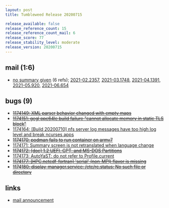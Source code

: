 ```yaml
---
layout: post
title: Tumbleweed Release 20200715

release_available: false
release_reference_count: 15
release_reference_count_mail: 6
release_score: 77
release_stability_level: moderate
release_version: 20200715
---
```


## mail (1:6)

- [no summary given](https://github.com/boombatower/tumbleweed-review/issues/10) (6 refs); [2021-02.2357](https://github.com/boombatower/tumbleweed-review/issues/10), [2021-03.1748](https://github.com/boombatower/tumbleweed-review/issues/10), [2021-04.1391](https://github.com/boombatower/tumbleweed-review/issues/10), [2021-05.920](https://github.com/boombatower/tumbleweed-review/issues/10), [2021-06.654](https://github.com/boombatower/tumbleweed-review/issues/10)

## bugs (9)

<!--more-->

- ~~[1174149: XML parser behavior changed with empty maps](https://bugzilla.opensuse.org/show_bug.cgi?id=1174149)~~
- ~~[1174151: gegl ppc64le build failure "cannot allocate memory in static TLS block"](https://bugzilla.opensuse.org/show_bug.cgi?id=1174151)~~
- [1174164: \[Build 20200710\] nfs server log messages have too high log level and break ncurses apps](https://bugzilla.opensuse.org/show_bug.cgi?id=1174164)
- ~~[1174170: podman fails to run container on armv7](https://bugzilla.opensuse.org/show_bug.cgi?id=1174170)~~
- [1174171: Summary screen is not retranslated when language change](https://bugzilla.opensuse.org/show_bug.cgi?id=1174171)
- ~~[1174172: \[doc\] 1.2  UEFI, GPT, and MS-DOS Partitions](https://bugzilla.opensuse.org/show_bug.cgi?id=1174172)~~
- [1174173: AutoYaST: do not refer to Profile.current](https://bugzilla.opensuse.org/show_bug.cgi?id=1174173)
- ~~[1174177: \[HPC,netcdf-fortran\] 'serial' (non-MPI) flavor is missing](https://bugzilla.opensuse.org/show_bug.cgi?id=1174177)~~
- ~~[1174180: display-manager.service: /etc/rc.status: No such file or directory](https://bugzilla.opensuse.org/show_bug.cgi?id=1174180)~~



## links

- [mail announcement](https://github.com/boombatower/tumbleweed-review/issues/10)
